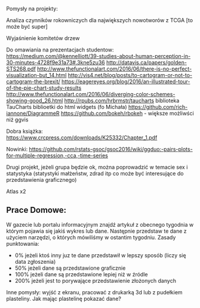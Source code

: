 Pomysły na projekty:

Analiza czynników rokowniczych dla największych nowotworów z TCGA [to może być super]

Wyjaśnienie komitetów drzew

Do omawiania na prezentacjach studentow: https://medium.com/@kennelliott/39-studies-about-human-perception-in-30-minutes-4728f9e31a73#.3kne5zu36
http://datavis.ca/papers/golden-STS268.pdf
http://www.thefunctionalart.com/2016/06/there-is-no-perfect-visualization-but_14.html
http://vis4.net/blog/posts/to-cartogram-or-not-to-cartogram-the-brexit/
https://eagereyes.org/blog/2016/an-illustrated-tour-of-the-pie-chart-study-results
http://www.thefunctionalart.com/2016/06/diverging-color-schemes-showing-good_26.html
http://rpubs.com/hrbrmstr/taucharts biblioteka TauCharts
biblioetki do html widgets (fo Michała)
https://github.com/rich-iannone/DiagrammeR
https://github.com/bokeh/rbokeh - większe możliwści niż ggvis


Dobra książka: https://www.crcpress.com/downloads/K25332/Chapter_1.pdf

Nowinki:
https://github.com/rstats-gsoc/gsoc2016/wiki/ggduo:-pairs-plots-for-multiple-regression,-cca,-time-series

Drugi projekt, jeżeli grupa będzie ok, można poprowadzić w temacie sex i statystyka (statystyki małżeństw, zdrad itp co może być interesujące do przedstawienia graficznego)


Atlas x2

## Prace Domowe:

W gazecie lub portalu informacyjnym znajdź artykuł z obecnego tygodnia w którym pojawia się jakiś wykres lub dane.
Następnie przedstaw te dane z użyciem narzędzi, o których mówiliśmy w ostantim tygodniu.
Zasady punktowania: 

- 0% jeżeli ktoś inny juz te dane przedstawił w lepszy sposób (liczy się data zgłoszenia)
- 50% jeżeli dane są przedstawione graficznie
- 100% jeżeli dane są przedstawione lepiej niż w źródle
- 200% jeżeli jest to porywające przedstawienie złożonych danych


Inne pomysły:
wyjść z ekranu, pracować z drukarką 3d lub z pudełkiem plasteliny.
Jak mając plastelinę pokazać dane?

